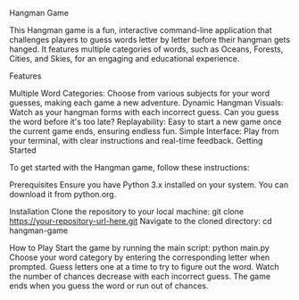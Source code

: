 Hangman Game

This Hangman game is a fun, interactive command-line application that challenges players to guess words letter by letter before their hangman gets hanged. It features multiple categories of words, such as Oceans, Forests, Cities, and Skies, for an engaging and educational experience.

Features

Multiple Word Categories: Choose from various subjects for your word guesses, making each game a new adventure.
Dynamic Hangman Visuals: Watch as your hangman forms with each incorrect guess. Can you guess the word before it's too late?
Replayability: Easy to start a new game once the current game ends, ensuring endless fun.
Simple Interface: Play from your terminal, with clear instructions and real-time feedback.
Getting Started

To get started with the Hangman game, follow these instructions:

Prerequisites
Ensure you have Python 3.x installed on your system. You can download it from python.org.

Installation
Clone the repository to your local machine:
git clone https://your-repository-url-here.git
Navigate to the cloned directory:
cd hangman-game

How to Play
Start the game by running the main script:
python main.py
Choose your word category by entering the corresponding letter when prompted.
Guess letters one at a time to try to figure out the word.
Watch the number of chances decrease with each incorrect guess. The game ends when you guess the word or run out of chances.
